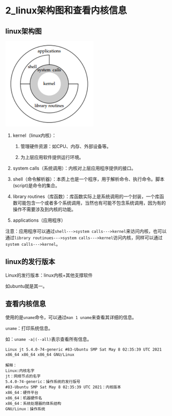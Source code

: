 # 2_linux架构图和查看内核信息

## linux架构图

![image-20230528195339217](images/2_01.png)

1. kernel（linux内核）：

   1. 管理硬件资源：如CPU、内存、外部设备等。

   2. 为上层应用软件提供运行环境。

2. system calls（系统调用）：内核对上层应用程序提供的接口。

3. shell（命令解析器）：本质上也是一个程序，用于解析命令、执行命令。脚本(script)是命令的集合。

4. library routines（库函数）：库函数实际上是系统调用的一个封装，一个库函数可能包含一个或者多个系统调用，当然也有可能不包含系统调用，因为有的操作不需要涉及到内核的功能。

5. applications（应用程序）

注意：应用程序可以通过`shell--->system calls--->kernel`来访问内核，也可以通过`library routinues--->system calls--->kernel`访问内核，同样可以通过`system calls--->kernel`。



## linux的发行版本

Linux的发行版本：linux内核+其他支撑软件

如ubuntu就是其一。



## 查看内核信息

使用的是`uname`命令，可以通过`man 1 uname`来查看其详细的信息。

`uname`：打印系统信息。

如：`uname -a|(--all)`表示查看所有信息。

```shell
Linux jt 5.4.0-74-generic #83-Ubuntu SMP Sat May 8 02:35:39 UTC 2021 x86_64 x86_64 x86_64 GNU/Linux

解释：
Linux:内核名字
jt：网络节点的名字
5.4.0-74-generic：操作系统的发行版号
#83-Ubuntu SMP Sat May 8 02:35:39 UTC 2021：内核版本
x86_64：硬件平台
x86_64：机器硬件名
x86_64：系统处理器的体系结构
GNU/Linux：操作系统
```


